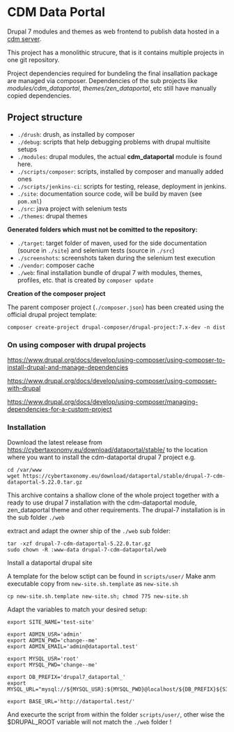 # CDM Data Portal

Drupal 7 modules and themes as web frontend to publish data hosted in a [cdm server](https://github.com/cybertaxonomy/cdm-server).

This project has a monolithic strucure, that is it contains multiple projects in one git repository.

Project dependencies required for bundeling the final insallation package are managed via composer. Dependencies of the sub projects like *modules/cdm_dataportal*, *themes/zen_dataportal*, etc still have manually copied dependencies. 

## Project structure

* `./drush`: drush, as installed by composer
* `./debug`: scripts that help debugging problems with drupal multisite setups
* `./modules`: drupal modules, the actual **cdm_dataportal** module is found here. 
* `./scripts/composer`: scripts, installed by composer and manually added ones
* `./scripts/jenkins-ci`: scripts for testing, release, deployment in jenkins.
* `./site`: documentation source code, will be build by maven (see `pom.xml`)
* `./src`: java project with selenium tests
* `./themes`: drupal themes

**Generated folders which must not be comitted to the repository:**

* `./target`: target folder of maven, used for the side documentation (source in `./site`) and selenium tests (source in `./src`)
* `./screenshots`: screenshots taken during the selenium test execution
* `./vendor`: composer cache
* `./web`: final installation bundle of drupal 7 with modules, themes, profiles, etc. that is created by `composer update`

**Creation of the composer project**

The parent composer project (`./composer.json`) has been created using the official drupal project template:

~~~
composer create-project drupal-composer/drupal-project:7.x-dev -n dist
~~~

### On using composer with drupal projects

https://www.drupal.org/docs/develop/using-composer/using-composer-to-install-drupal-and-manage-dependencies

https://www.drupal.org/docs/develop/using-composer/using-composer-with-drupal

https://www.drupal.org/docs/develop/using-composer/managing-dependencies-for-a-custom-project


### Installation

Download the latest release from https://cybertaxonomy.eu/download/dataportal/stable/ to the location where you want to install the cdm-dataportal drupal 7 project e.g.

~~~
cd /var/www
wget https://cybertaxonomy.eu/download/dataportal/stable/drupal-7-cdm-dataportal-5.22.0.tar.gz
~~~

This archive contains a shallow clone of the whole project together with a ready to use drupal 7 installation with the cdm-dataportal module, zen_dataportal theme and other requirements. The drupal-7 installation is in the sub folder `./web`

extract and adapt the owner ship of the `./web` sub folder:

~~~
tar -xzf drupal-7-cdm-dataportal-5.22.0.tar.gz
sudo chown -R :www-data drupal-7-cdm-dataportal/web
~~~

Install a dataportal drupal site 

A template for the below sctipt can be found in `scripts/user/`
Make anm executable copy from `new-site.sh.template` as `new-site.sh` 

~~~
cp new-site.sh.template new-site.sh; chmod 775 new-site.sh
~~~

Adapt the variables to match your desired setup:

~~~
export SITE_NAME='test-site'

export ADMIN_USR='admin'
export ADMIN_PWD='change--me'
export ADMIN_EMAIL='admin@dataportal.test'

export MYSQL_USR='root'
export MYSQL_PWD='change--me'

export DB_PREFIX='drupal7_dataportal_'
export MYSQL_URL="mysql://${MYSQL_USR}:${MYSQL_PWD}@localhost/${DB_PREFIX}${SITE_NAME}"

export BASE_URL='http://dataportal.test/'
~~~~

And execurte the script from within the folder `scripts/user/`, other wise the $DRUPAL_ROOT variable will not match the `./web` folder !














